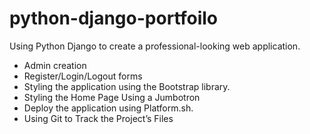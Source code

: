# python-django-portfoilo
Using Python Django to create a professional-looking web application.
- Admin creation
- Register/Login/Logout forms
- Styling the application using the Bootstrap library.
- Styling the Home Page Using a Jumbotron
- Deploy the application using Platform.sh. 
- Using Git to Track the Project’s Files

